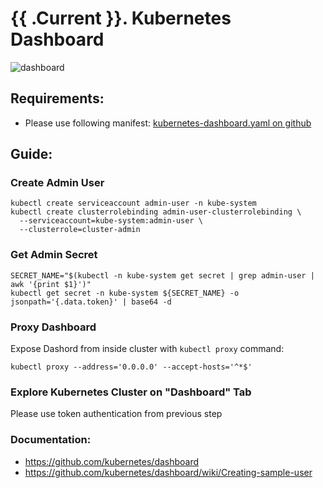 # {{ .Current }}. Kubernetes Dashboard

![dashboard](https://github.com/kubernetes/dashboard/raw/master/docs/images/dashboard-ui.png)

## Requirements:
- Please use following manifest: [kubernetes-dashboard.yaml on github](https://github.com/kubernetes/dashboard/blob/v1.10.1/src/deploy/recommended/kubernetes-dashboard.yaml)

## Guide:

### Create Admin User

```
kubectl create serviceaccount admin-user -n kube-system
kubectl create clusterrolebinding admin-user-clusterrolebinding \
  --serviceaccount=kube-system:admin-user \
  --clusterrole=cluster-admin
```

### Get Admin Secret

```
SECRET_NAME="$(kubectl -n kube-system get secret | grep admin-user | awk '{print $1}')"
kubectl get secret -n kube-system ${SECRET_NAME} -o jsonpath='{.data.token}' | base64 -d
```

### Proxy Dashboard

Expose Dashord from inside cluster with `kubectl proxy` command:

```
kubectl proxy --address='0.0.0.0' --accept-hosts='^*$'
```

### Explore Kubernetes Cluster on "Dashboard" Tab

Please use token authentication from previous step

### Documentation:
- https://github.com/kubernetes/dashboard
- https://github.com/kubernetes/dashboard/wiki/Creating-sample-user
